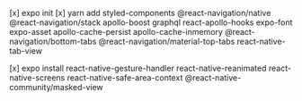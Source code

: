 [x] expo init
[x] yarn add styled-components @react-navigation/native @react-navigation/stack apollo-boost graphql react-apollo-hooks expo-font expo-asset apollo-cache-persist apollo-cache-inmemory @react-navigation/bottom-tabs @react-navigation/material-top-tabs react-native-tab-view

[x] expo install react-native-gesture-handler react-native-reanimated react-native-screens react-native-safe-area-context @react-native-community/masked-view
